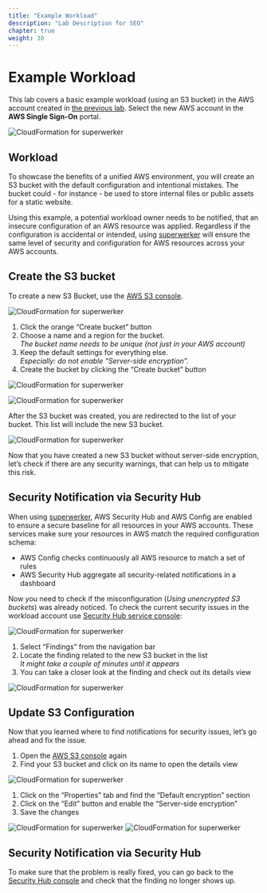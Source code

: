 ```yaml
---
title: "Example Workload"
description: "Lab Description for SEO"
chapter: true
weight: 30
---
```


# Example Workload

This lab covers a basic example workload (using an S3 bucket) in the AWS account created in [the previous lab](/05_labs/02_org_setup.html). Select the new AWS account in the **AWS Single Sign-On** portal.

![CloudFormation for superwerker](/screenshots/sso/sso-workload.png)

## Workload

To showcase the benefits of a unified AWS environment, you will create an S3 bucket with the default configuration and intentional mistakes. The bucket could - for instance - be used to store internal files or public assets for a static website.

Using this example, a potential workload owner needs to be notified, that an insecure configuration of an AWS resource was applied. Regardless if the configuration is accidental or intended, using [superwerker] will ensure the same level of security and configuration for AWS resources across your AWS accounts.

## Create the S3 bucket

To create a new S3 Bucket, use the [AWS S3 console](https://s3.console.aws.amazon.com/s3/home).

![CloudFormation for superwerker](/screenshots/workload/s3.png)

1. Click the orange “Create bucket” button
1. Choose a name and a region for the bucket.\
   _The bucket name needs to be unique (not just in your AWS account)_
1. Keep the default settings for everything else. \
   _Especially: do not enable “Server-side encryption”._
1. Create the bucket by clicking the “Create bucket” button

![CloudFormation for superwerker](/screenshots/workload/s3-create.png)

![CloudFormation for superwerker](/screenshots/workload/s3-button.png)

After the S3 bucket was created, you are redirected to the list of your bucket. This list will include the new S3 bucket.

![CloudFormation for superwerker](/screenshots/workload/s3-success.png)

Now that you have created a new S3 bucket without server-side encryption, let’s check if there are any security warnings, that can help us to mitigate this risk.

## Security Notification via Security Hub

When using [superwerker], AWS Security Hub and AWS Config are enabled to ensure a secure baseline for all resources in your AWS accounts. These services make sure your resources in AWS match the required configuration schema:

- AWS Config checks continuously all AWS resource to match a set of rules
- AWS Security Hub aggregate all security-related notifications in a dashboard

Now you need to check if the misconfiguration (_Using unencrypted S3 buckets_) was already noticed. To check the current security issues in the workload account use [Security Hub service console](https://eu-central-1.console.aws.amazon.com/securityhub/home?region=eu-central-1#/summary):

![CloudFormation for superwerker](/screenshots/workload/securityhub.png)

1. Select “Findings” from the navigation bar
1. Locate the finding related to the new S3 bucket in the list \
   _It might take a couple of minutes until it appears_
1. You can take a closer look at the finding and check out its details view

![CloudFormation for superwerker](/screenshots/workload/securityhub-findings.png)

## Update S3 Configuration

Now that you learned where to find notifications for security issues, let’s go ahead and fix the issue.

1. Open the [AWS S3 console](https://s3.console.aws.amazon.com/s3/home) again
1. Find your S3 bucket and click on its name to open the details view

![CloudFormation for superwerker](/screenshots/workload/s3-details.png)

1. Click on the “Properties” tab and find the “Default encryption” section
1. Click on the “Edit” button and enable the “Server-side encryption”
1. Save the changes

![CloudFormation for superwerker](/screenshots/workload/s3-details-encryption.png)
![CloudFormation for superwerker](/screenshots/workload/s3-details-encryption-save.png)


## Security Notification via Security Hub

To make sure that the problem is really fixed, you can go back to the [Security Hub console](https://eu-central-1.console.aws.amazon.com/securityhub/home?region=eu-central-1#/summary) and check that the finding no longer shows up.

[superwerker]: https://superwerker.cloud